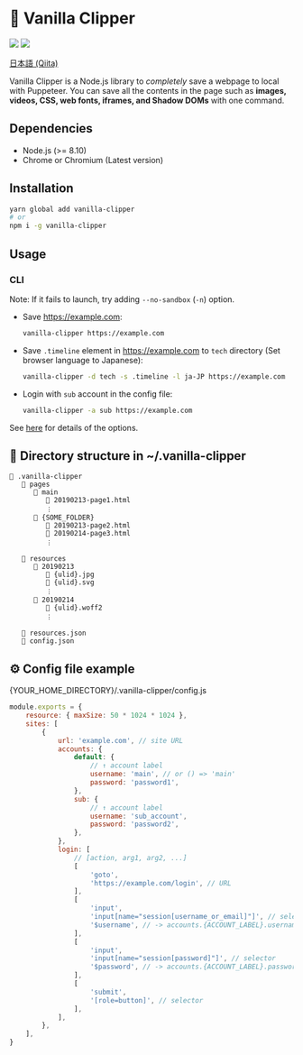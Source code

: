 # 📃 Vanilla Clipper

![](https://img.shields.io/npm/v/vanilla-clipper.svg?style=for-the-badge)
![](https://img.shields.io/bundlephobia/minzip/vanilla-clipper.svg?style=for-the-badge)

[日本語 (Qiita)](https://qiita.com/yarnaimo/items/66f3b71077d15a22699d)

Vanilla Clipper is a Node.js library to _completely_ save a webpage to local with Puppeteer. You can save all the contents in the page such as **images, videos, CSS, web fonts, iframes, and Shadow DOMs** with one command.

## Dependencies

-   Node.js (>= 8.10)
-   Chrome or Chromium (Latest version)

## Installation

```sh
yarn global add vanilla-clipper
# or
npm i -g vanilla-clipper
```

## Usage

### CLI

Note: If it fails to launch, try adding `--no-sandbox` (`-n`) option.

-   Save https://example.com:

    ```sh
    vanilla-clipper https://example.com
    ```

-   Save `.timeline` element in https://example.com to `tech` directory (Set browser language to Japanese):

    ```sh
    vanilla-clipper -d tech -s .timeline -l ja-JP https://example.com
    ```

-   Login with `sub` account in the config file:

    ```sh
    vanilla-clipper -a sub https://example.com
    ```

See [here](/src/bin/clip.ts) for details of the options.

## 📂 Directory structure in ~/.vanilla-clipper

```
📂 .vanilla-clipper
   📂 pages
      📂 main
         📃 20190213-page1.html
         ︙
      📂 {SOME_FOLDER}
         📃 20190213-page2.html
         📃 20190214-page3.html
         ︙

   📂 resources
      📂 20190213
         📎 {ulid}.jpg
         📎 {ulid}.svg
         ︙
      📂 20190214
         📎 {ulid}.woff2
         ︙

   💎 resources.json
   💎 config.json
```

## ⚙️ Config file example

{YOUR_HOME_DIRECTORY}/.vanilla-clipper/config.js

```js
module.exports = {
    resource: { maxSize: 50 * 1024 * 1024 },
    sites: [
        {
            url: 'example.com', // site URL
            accounts: {
                default: {
                    // ↑ account label
                    username: 'main', // or () => 'main'
                    password: 'password1',
                },
                sub: {
                    // ↑ account label
                    username: 'sub_account',
                    password: 'password2',
                },
            },
            login: [
                // [action, arg1, arg2, ...]
                [
                    'goto',
                    'https://example.com/login', // URL
                ],
                [
                    'input',
                    'input[name="session[username_or_email]"]', // selector
                    '$username', // -> accounts.{ACCOUNT_LABEL}.username
                ],
                [
                    'input',
                    'input[name="session[password]"]', // selector
                    '$password', // -> accounts.{ACCOUNT_LABEL}.password
                ],
                [
                    'submit',
                    '[role=button]', // selector
                ],
            ],
        },
    ],
}
```
